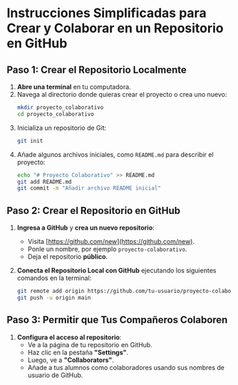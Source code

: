 # Instrucciones Simplificadas para Crear y Colaborar en un Repositorio en GitHub

## Paso 1: Crear el Repositorio Localmente
1. **Abre una terminal** en tu computadora.
2. Navega al directorio donde quieras crear el proyecto o crea uno nuevo:
   ```bash
   mkdir proyecto_colaborativo
   cd proyecto_colaborativo
   ```
3. Inicializa un repositorio de Git:
   ```bash
   git init
   ```
4. Añade algunos archivos iniciales, como `README.md` para describir el proyecto:
   ```bash
   echo "# Proyecto Colaborativo" >> README.md
   git add README.md
   git commit -m "Añadir archivo README inicial"
   ```

## Paso 2: Crear el Repositorio en GitHub
1. **Ingresa a GitHub** y **crea un nuevo repositorio**:
   - Visita [https://github.com/new](https://github.com/new).
   - Ponle un nombre, por ejemplo `proyecto-colaborativo`.
   - Deja el repositorio **público**.

2. **Conecta el Repositorio Local con GitHub** ejecutando los siguientes comandos en la terminal:
   ```bash
   git remote add origin https://github.com/tu-usuario/proyecto-colaborativo.git
   git push -u origin main
   ```

## Paso 3: Permitir que Tus Compañeros Colaboren
1. **Configura el acceso al repositorio**:
   - Ve a la página de tu repositorio en GitHub.
   - Haz clic en la pestaña **"Settings"**.
   - Luego, ve a **"Collaborators"**.
   - Añade a tus alumnos como colaboradores usando sus nombres de usuario de GitHub.

